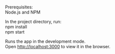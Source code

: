 Prerequisites:\
Node.js and NPM

In the project directory, run:\
npm install\
npm start

Runs the app in the development mode.\
Open [http://localhost:3000](http://localhost:3000) to view it in the browser.
